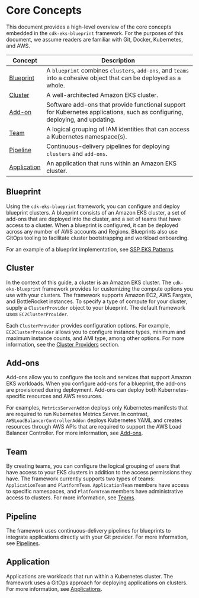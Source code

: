 # Core Concepts

This document provides a high-level overview of the core concepts embedded in the `cdk-eks-blueprint` framework. For the purposes of this document, we assume readers are familiar with Git, Docker, Kubernetes, and AWS. 

| Concept       | Description                                                           |     
|---------------|-----------------------------------------------------------------------|
| [Blueprint](#blueprint) | A `blueprint` combines `clusters`, `add-ons`, and `teams` into a cohesive object that can be deployed as a whole. |                             
| [Cluster](#cluster) | A well-architected Amazon EKS cluster. |
| [Add-on](#add-on) |  Software add-ons that provide functional support for Kubernetes applications, such as configuring, deploying, and updating. |
| [Team](#team) | A logical grouping of IAM identities that can access a Kubernetes namespace(s). |
| [Pipeline](#pipeline) | Continuous-delivery pipelines for deploying `clusters` and `add-ons`. |
| [Application](#application) | An application that runs within an Amazon EKS cluster. |

## Blueprint 

Using the `cdk-eks-blueprint` framework, you can configure and deploy blueprint clusters. A blueprint consists of an Amazon EKS cluster, a set of add-ons that are deployed into the cluster, and a set of teams that have access to a cluster. When a blueprint is configured, it can be deployed across any number of AWS accounts and Regions. Blueprints also use GitOps tooling to facilitate cluster bootstrapping and workload onboarding.

For an example of a blueprint implementation, see [SSP EKS Patterns](https://github.com/aws-samples/ssp-eks-patterns). 

## Cluster

In the context of this guide, a cluster is an Amazon EKS cluster. The `cdk-eks-blueprint` framework provides for customizing the compute options you use with your clusters. The framework supports Amazon EC2, AWS Fargate, and BottleRocket instances. To specify a type of compute for your cluster, supply a `ClusterProvider` object to your blueprint. The default framework uses `EC2ClusterProvider`.

Each `ClusterProvider` provides configuration options. For example, `EC2ClusterProvider` allows you to configure instance types, minimum and maximum instance counts, and AMI type, among other options. For more information, see the [Cluster Providers](../cluster-providers) section. 

## Add-ons

Add-ons allow you to configure the tools and services that support Amazon EKS workloads. When you configure add-ons for a blueprint, the add-ons are provisioned during deployment. Add-ons can deploy both Kubernetes-specific resources and AWS resources. 

For examples, `MetricsServerAddon` deploys only Kubernetes manifests that are required to run Kubernetes Metrics Server. In contrast, `AWSLoadBalancerControllerAddon` deploys Kubernetes YAML and creates resources through AWS APIs that are required to support the AWS Load Balancer Controller. For more information, see [Add-ons](../add-ons). 

## Team 

By creating teams, you can configure the logical grouping of users that have access to your EKS clusters in addition to the access permissions they have. The framework currently supports two types of teams: `ApplicationTeam` and `PlatformTeam`. `ApplicationTeam` members have access to specific namespaces, and `PlatformTeam` members have administrative access to clusters. For more information, see [Teams](../teams). 

## Pipeline

The framework uses continuous-delivery pipelines for blueprints to integrate applications directly with your Git provider. For more information, see [Pipelines](../pipelines). 

## Application

Applications are workloads that run within a Kubernetes cluster. The framework uses a GitOps approach for deploying applications on clusters. For more information, see [Applications](../applications).
